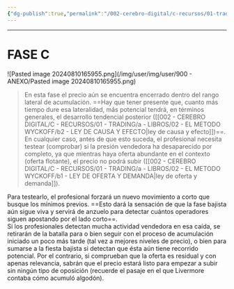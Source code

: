 ```yaml
---
{"dg-publish":true,"permalink":"/002-cerebro-digital/c-recursos/01-trading/a-libros/02-el-metodo-wyckoff/f3-fase-c/"}
---
```



---
# FASE C
![Pasted image 20240810165955.png](/img/user/img/user/900 - ANEXO/Pasted image 20240810165955.png)
>En esta fase el precio aún se encuentra encerrado dentro del rango lateral de acumulación. ==Hay que tener presente que, cuanto más tiempo dure esa lateralidad, más potencial tendrá, en términos generales, el desarrollo tendencial posterior ([[002 - CEREBRO DIGITAL/C - RECURSOS/01 - TRADING/a - LIBROS/02 - EL METODO WYCKOFF/b2 - LEY DE CAUSA Y EFECTO\|ley de causa y efecto]])==. En cualquier caso, antes de que esto suceda, el profesional necesita testear (comprobar) si la presión vendedora ha desaparecido por completo, ya que mientras haya oferta abundante en el contexto (oferta flotante), el precio no podrá subir ([[002 - CEREBRO DIGITAL/C - RECURSOS/01 - TRADING/a - LIBROS/02 - EL METODO WYCKOFF/b1 - LEY DE OFERTA Y DEMANDA\|ley de oferta y demanda]]).
>
   Para testearlo, el profesional forzará un nuevo movimiento a corto que busque los mínimos previos. ==Esto dará la sensación de que la fase bajista aún sigue viva y servirá de anzuelo para detectar cuántos operadores siguen apostando por el lado corto==.  
   Si los profesionales detectan mucha actividad vendedora en esa caída, se retirarán de la batalla para o bien seguir con el proceso de acumulación iniciado un poco más tarde (tal vez a mejores niveles de precio), o bien para sumarse a la fiesta bajista si detectan que ésta aún tiene recorrido potencial. Por el contrario, si comprueban que la oferta es residual y con apenas relevancia, sabrán que el precio estará listo para empezar a subir sin ningún tipo de oposición (recuerde el pasaje en el que Livermore contaba cómo acumuló algodón).